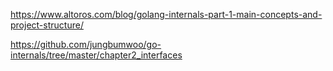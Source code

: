 
https://www.altoros.com/blog/golang-internals-part-1-main-concepts-and-project-structure/

https://github.com/jungbumwoo/go-internals/tree/master/chapter2_interfaces